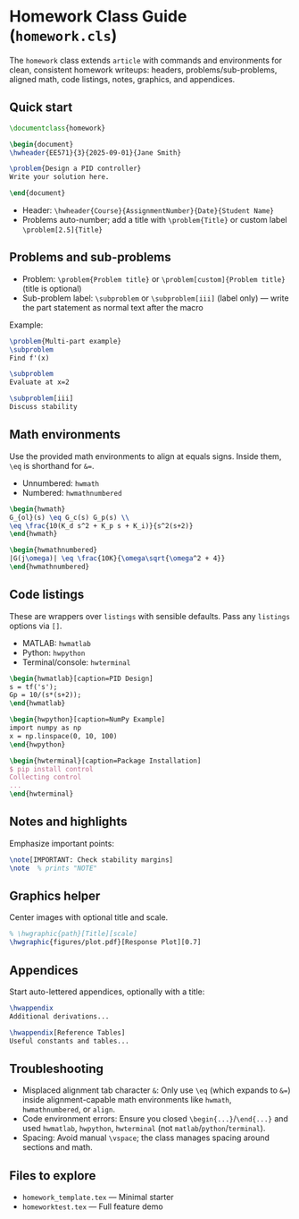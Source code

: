 # Homework Class Guide (`homework.cls`)

The `homework` class extends `article` with commands and environments for clean, consistent homework writeups: headers, problems/sub-problems, aligned math, code listings, notes, graphics, and appendices.

## Quick start

```latex
\documentclass{homework}

\begin{document}
\hwheader{EE571}{3}{2025-09-01}{Jane Smith}

\problem{Design a PID controller}
Write your solution here.

\end{document}
```

- Header: `\hwheader{Course}{AssignmentNumber}{Date}{Student Name}`
- Problems auto-number; add a title with `\problem{Title}` or custom label `\problem[2.5]{Title}`

## Problems and sub-problems

- Problem: `\problem{Problem title}` or `\problem[custom]{Problem title}` (title is optional)
- Sub-problem label: `\subproblem` or `\subproblem[iii]` (label only) — write the part statement as normal text after the macro

Example:
```latex
\problem{Multi-part example}
\subproblem
Find f'(x)

\subproblem
Evaluate at x=2

\subproblem[iii]
Discuss stability
```

## Math environments

Use the provided math environments to align at equals signs. Inside them, `\eq` is shorthand for `&=`.

- Unnumbered: `hwmath`
- Numbered: `hwmathnumbered`

```latex
\begin{hwmath}
G_{ol}(s) \eq G_c(s) G_p(s) \\
\eq \frac{10(K_d s^2 + K_p s + K_i)}{s^2(s+2)}
\end{hwmath}

\begin{hwmathnumbered}
|G(j\omega)| \eq \frac{10K}{\omega\sqrt{\omega^2 + 4}}
\end{hwmathnumbered}
```

## Code listings

These are wrappers over `listings` with sensible defaults. Pass any `listings` options via `[]`.

- MATLAB: `hwmatlab`
- Python: `hwpython`
- Terminal/console: `hwterminal`

```latex
\begin{hwmatlab}[caption=PID Design]
s = tf('s');
Gp = 10/(s*(s+2));
\end{hwmatlab}

\begin{hwpython}[caption=NumPy Example]
import numpy as np
x = np.linspace(0, 10, 100)
\end{hwpython}

\begin{hwterminal}[caption=Package Installation]
$ pip install control
Collecting control
...
\end{hwterminal}
```

## Notes and highlights

Emphasize important points:
```latex
\note[IMPORTANT: Check stability margins]
\note  % prints "NOTE"
```

## Graphics helper

Center images with optional title and scale.

```latex
% \hwgraphic{path}[Title][scale]
\hwgraphic{figures/plot.pdf}[Response Plot][0.7]
```

## Appendices

Start auto-lettered appendices, optionally with a title:
```latex
\hwappendix
Additional derivations...

\hwappendix[Reference Tables]
Useful constants and tables...
```

## Troubleshooting

- Misplaced alignment tab character `&`: Only use `\eq` (which expands to `&=`) inside alignment-capable math environments like `hwmath`, `hwmathnumbered`, or `align`.
- Code environment errors: Ensure you closed `\begin{...}`/`\end{...}` and used `hwmatlab`, `hwpython`, `hwterminal` (not `matlab`/`python`/`terminal`).
- Spacing: Avoid manual `\vspace`; the class manages spacing around sections and math.

## Files to explore

- `homework_template.tex` — Minimal starter
- `homeworktest.tex` — Full feature demo
